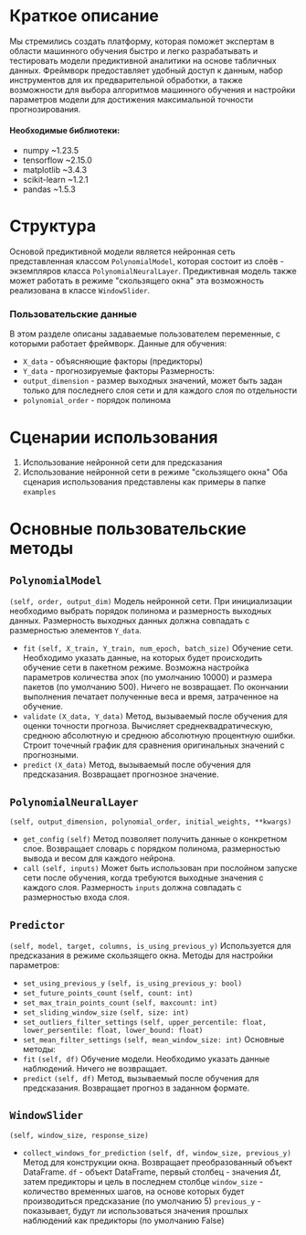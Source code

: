 # Краткое описание
Мы стремились создать платформу, которая поможет экспертам в области машинного обучения быстро и легко разрабатывать и тестировать модели предиктивной аналитики на основе табличных данных. Фреймворк предоставляет удобный доступ к данным, набор инструментов для их предварительной обработки, а также возможности для выбора алгоритмов машинного обучения и настройки параметров модели для достижения максимальной точности прогнозирования.
#### Необходимые библиотеки:
* numpy ~1.23.5
* tensorflow ~2.15.0
* matplotlib ~3.4.3
* scikit-learn ~1.2.1
* pandas ~1.5.3
# Структура
Основой предиктивной модели является нейронная сеть представленная классом `PolynomialModel`, которая состоит из слоёв - экземпляров класса `PolynomialNeuralLayer`.
Предиктивная модель также может работать в режиме "скользящего окна" эта возможность реализована в классе `WindowSlider`.
### Пользовательские данные
В этом разделе описаны задаваемые пользователем переменные, с которыми работает фреймворк.
Данные для обучения:
* `X_data` - объясняющие факторы (предикторы)
* `Y_data` - прогнозируемые факторы
Размерность:
* `output_dimension` - размер выходных значений, может быть задан только для последнего слоя сети и для каждого слоя по отдельности
* `polynomial_order` - порядок полинома
# Сценарии использования
1. Использование нейронной сети для предсказания
2. Использование нейронной сети в режиме "скользящего окна"
Оба сценария использования представлены как примеры в папке `examples`
# Основные пользовательские методы
## `PolynomialModel`
`(self, order, output_dim)`
Модель нейронной сети. При инициализации необходимо выбрать порядок полинома и размерность выходных данных. Размерность выходных данных должна совпадать с размерностью элементов `Y_data`.
*  `fit`
	`(self, X_train, Y_train, num_epoch, batch_size)`
	Обучение сети. Необходимо указать данные, на которых будет происходить обучение сети в пакетном режиме. Возможна настройка параметров количества эпох (по умолчанию 10000) и размера пакетов (по умолчанию 500).
	Ничего не возвращает. По окончании выполнения печатает полученные веса и время, затраченное на обучение.
* `validate`
	`(X_data, Y_data)`
	Метод, вызываемый после обучения для оценки точности прогноза.
	Вычисляет среднеквадратическую, среднюю абсолютную и среднюю абсолютную процентную ошибки. Строит точечный график для сравнения оригинальных значений с прогнозными.
* `predict`
	`(X_data)`
	Метод, вызываемый после обучения для предсказания.
	Возвращает прогнозное значение.
## `PolynomialNeuralLayer`
`(self, output_dimension, polynomial_order, initial_weights, **kwargs)`
*  `get_config`
	`(self)`
	Метод позволяет получить данные о конкретном слое. Возвращает словарь с порядком полинома, размерностью вывода и весом для каждого нейрона.
* `call`
	`(self, inputs)`
	Может быть использован при послойном запуске сети после обучения, когда требуются выходные значения с каждого слоя. Размерность `inputs` должна совпадать с размерностью входа слоя.
## `Predictor`
`(self, model, target, columns, is_using_previous_y)`
Используется для предсказания в режиме скользящего окна.
Методы для настройки параметров:
* `set_using_previous_y`
	`(self, is_using_previous_y: bool)`
* `set_future_points_count`
	`(self, count: int)`
* `set_max_train_points_count`
	`(self, maxcount: int)`
* `set_sliding_window_size`
	`(self, size: int)`
* `set_outliers_filter_settings`
	`(self, upper_percentile: float, lower_persentile: float, lower_bound: float)`
* `set_mean_filter_settings`
	`(self, mean_window_size: int)`
Основные методы:
*  `fit`
	`(self, df)`
	Обучение модели. Необходимо указать данные наблюдений.
	Ничего не возвращает.
* `predict`
	`(self, df)`
	Метод, вызываемый после обучения для предсказания.
	Возвращает прогноз в заданном формате.
## `WindowSlider`
`(self, window_size, response_size)`
*  `collect_windows_for_prediction`
	`(self, df, window_size, previous_y)`
	Метод для конструкции окна. Возвращает преобразованный объект DataFrame.
	`df` - объект DataFrame, первый столбец - значения $\Delta t$, затем предикторы и цель в последнем столбце
	`window_size` - количество временных шагов, на основе которых будет производиться предсказание (по умолчанию 5)
	`previous_y` - показывает, будут ли использоваться значения прошлых наблюдений как предикторы (по умолчанию False)



